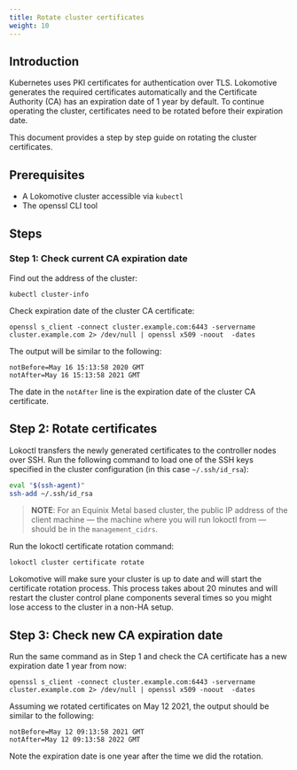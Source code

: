 ```yaml
---
title: Rotate cluster certificates
weight: 10
---
```


## Introduction

Kubernetes uses PKI certificates for authentication over TLS.
Lokomotive generates the required certificates automatically and the Certificate Authority (CA) has an expiration date of 1 year by default.
To continue operating the cluster, certificates need to be rotated before their expiration date.

This document provides a step by step guide on rotating the cluster certificates.

## Prerequisites

* A Lokomotive cluster accessible via `kubectl`
* The openssl CLI tool

## Steps

### Step 1: Check current CA expiration date

Find out the address of the cluster:

```
kubectl cluster-info
```

Check expiration date of the cluster CA certificate:

```
openssl s_client -connect cluster.example.com:6443 -servername cluster.example.com 2> /dev/null | openssl x509 -noout  -dates
```

The output will be similar to the following:

```
notBefore=May 16 15:13:58 2020 GMT
notAfter=May 16 15:13:58 2021 GMT
```

The date in the `notAfter` line is the expiration date of the cluster CA certificate.

## Step 2: Rotate certificates

Lokoctl transfers the newly generated certificates to the controller nodes over SSH. Run the
following command to load one of the SSH keys specified in the cluster configuration (in this case
`~/.ssh/id_rsa`):

```bash
eval "$(ssh-agent)"
ssh-add ~/.ssh/id_rsa
```

> **NOTE**: For an Equinix Metal based cluster, the public IP address of the client machine — the
> machine where you will run lokoctl from — should be in the `management_cidrs`.

Run the lokoctl certificate rotation command:

```
lokoctl cluster certificate rotate
```

Lokomotive will make sure your cluster is up to date and will start the certificate rotation process.
This process takes about 20 minutes and will restart the cluster control plane
components several times so you might lose access to the cluster in a non-HA setup.

## Step 3: Check new CA expiration date

Run the same command as in Step 1 and check the CA certificate has a new expiration date 1 year from now:

```
openssl s_client -connect cluster.example.com:6443 -servername cluster.example.com 2> /dev/null | openssl x509 -noout  -dates
```

Assuming we rotated certificates on May 12 2021, the output should be similar
to the following:

```
notBefore=May 12 09:13:58 2021 GMT
notAfter=May 12 09:13:58 2022 GMT
```

Note the expiration date is one year after the time we did the rotation.

